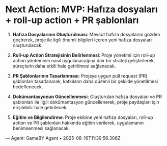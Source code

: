 # Next Action: MVP: Hafıza dosyaları + roll-up action + PR şablonları

1. **Hafıza Dosyalarının Oluşturulması**: Mevcut hafıza dosyalarını gözden geçirerek, proje ile ilgili önemli bilgileri içeren yeni hafıza dosyaları oluşturulacak.

2. **Roll-up Action Stratejisinin Belirlenmesi**: Proje yönetimi için roll-up action yönteminin nasıl uygulanacağına dair bir strateji geliştirilerek, süreçlerin daha etkili hale getirilmesi sağlanacak.

3. **PR Şablonlarının Tasarlanması**: Projeye uygun pull request (PR) şablonları tasarlanarak, katkıların daha düzenli bir şekilde yönetilmesi hedeflenecek.

4. **Dokümantasyonun Güncellenmesi**: Oluşturulan hafıza dosyaları ve PR şablonları ile ilgili dokümantasyon güncellenerek, proje paydaşları için erişilebilir hale getirilecek.

5. **Eğitim ve Bilgilendirme**: Proje ekibine yeni hafıza dosyaları, roll-up action ve PR şablonları hakkında eğitim verilerek, uygulamanın benimsenmesi sağlanacak.

— Agent: GameBY Agent • 2025-08-16T11:39:56.306Z
